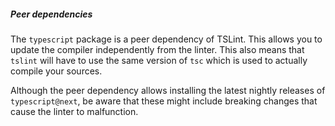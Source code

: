 ##### Peer dependencies

The `typescript` package is a peer dependency of TSLint. This allows you to update the compiler independently from the linter.
This also means that `tslint` will have to use the same version of `tsc` which is used to actually compile your sources.

Although the peer dependency allows installing the latest nightly releases of `typescript@next`, be aware that these might include breaking changes that cause the linter to malfunction.